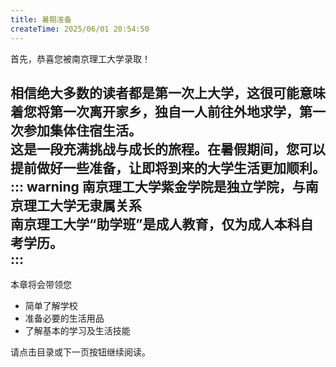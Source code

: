 ```yaml
---
title: 暑期准备
createTime: 2025/06/01 20:54:50
---
```

首先，恭喜您被南京理工大学录取！

相信绝大多数的读者都是第一次上大学，这很可能意味着您将第一次离开家乡，独自一人前往外地求学，第一次参加集体住宿生活。   
这是一段充满挑战与成长的旅程。在暑假期间，您可以提前做好一些准备，让即将到来的大学生活更加顺利。   
::: warning
南京理工大学紫金学院是独立学院，与南京理工大学无隶属关系   
南京理工大学“助学班”是成人教育，仅为成人本科自考学历。   
::: 
---
本章将会带领您
- 简单了解学校
- 准备必要的生活用品
- 了解基本的学习及生活技能   


请点击目录或下一页按钮继续阅读。
